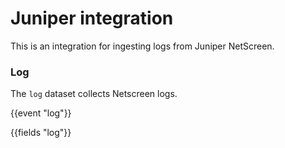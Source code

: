 # Juniper integration

This is an integration for ingesting logs from Juniper NetScreen.

### Log

The `log` dataset collects Netscreen logs.

{{event "log"}}

{{fields "log"}}
